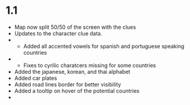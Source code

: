# 1.1

- Map now split 50/50 of the screen with the clues
- Updates to the character clue data.
- - Added all accented vowels for spanish and portuguese speaking countries
- - Fixes to cyrilic charatcers missing for some countries
- Added the japanese, korean, and thai alphabet
- Added car plates
- Added road lines border for better visibility
- Added a tooltip on hover of the potential countries
-
